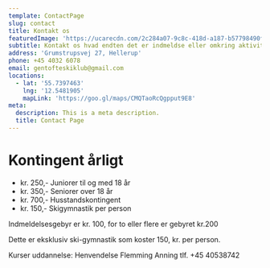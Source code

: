 ```yaml
---
template: ContactPage
slug: contact
title: Kontakt os
featuredImage: 'https://ucarecdn.com/2c284a07-9c8c-418d-a187-b57798490f3d/'
subtitle: Kontakt os hvad endten det er indmeldse eller omkring aktiviteter
address: 'Grumstrupsvej 27, Hellerup'
phone: +45 4032 6078
email: gentofteskiklub@gmail.com
locations:
  - lat: '55.7397463'
    lng: '12.5481905'
    mapLink: 'https://goo.gl/maps/CMQTaoRcQgpput9E8'
meta:
  description: This is a meta description.
  title: Contact Page
---
```


# Kontingent årligt

- kr. 250,- Juniorer til og med 18 år     
- kr. 350,- Seniorer over 18 år 
- kr. 700,- Husstandskontingent 
- kr. 150,- Skigymnastik per person

Indmeldelsesgebyr er kr. 100, for to eller flere er gebyret kr.200

Dette er eksklusiv ski-gymnastik som koster 150, kr. per person.

Kurser uddannelse: Henvendelse Flemming Anning tlf. +45 40538742
